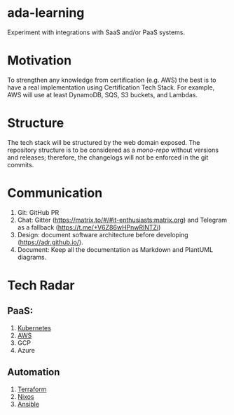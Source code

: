 # ada-learning

Experiment with integrations with SaaS and/or PaaS systems.

# Motivation

To strengthen any knowledge from certification (e.g. AWS) the best is to have a real implementation using
Certification Tech Stack. For example, AWS will use at least DynamoDB, SQS, S3 buckets, and Lambdas.

# Structure

The tech stack will be structured by the web domain exposed.
The repository structure is to be considered as a *mono-repo* without versions and releases;
therefore, the changelogs will not be enforced in the git commits.

# Communication

1. Git: GitHub PR
2. Chat: Gitter (https://matrix.to/#/#it-enthusiasts:matrix.org) and
   Telegram as a fallback (https://t.me/+V6Z86wHPnwRlNTZi)
3. Design: document software architecture before developing (https://adr.github.io/).
4. Document: Keep all the documentation as Markdown and PlantUML diagrams.

# Tech Radar

## PaaS:

1. [Kubernetes](kubernetes.io)
2. [AWS](aws.com)
3. GCP
4. Azure

## Automation

1. [Terraform](terraform.io/README.md)
2. [Nixos](nixos.org/README.md)
3. [Ansible](ansible.com/README.md)

